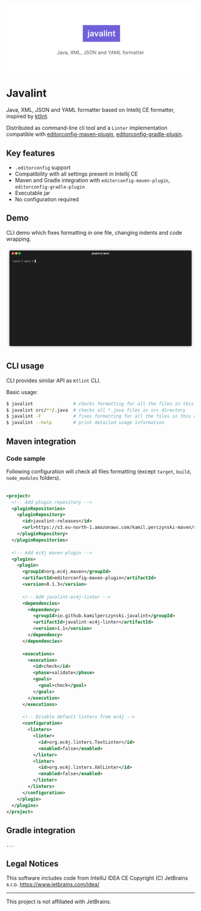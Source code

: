 ![Banner](docs/banner.svg)

# Javalint

Java, XML, JSON and YAML formatter based on Intellij CE formatter,
inspired by [ktlint](https://github.com/pinterest/ktlint).

Distributed as command-line cli tool and a `Linter` implementation compatible with
[editorconfig-maven-plugin](https://github.com/ec4j/editorconfig-maven-plugin),
[editorconfig-gradle-plugin](https://github.com/ec4j/editorconfig-gradle-plugin).

## Key features

* `.editorconfig` support
* Compatibility with all settings present in Intellij CE
* Maven and Gradle integration with `editorconfig-maven-plugin`, `editorconfig-gradle-plugin`
* Executable jar
* No configuration required

## Demo

CLI demo which fixes formatting in one file, changing indents and code wrapping.

<p>
<img alt="CLI demo" src="./docs/cli-demo.gif" width="1091" />
</p>


## CLI usage

CLI provides similar API as `Ktlint` CLI.

Basic usage:

```bash
$ javalint               # checks formatting for all the files in this directory
$ javalint src/**/.java  # checks all *.java files in src directory
$ javalint -F            # fixes formatting for all the files in this directory
$ javalint --help        # print detailed usage information
```

## Maven integration

### Code sample

Following configuration will check all files formatting
(except `target`, `build`, `node_modules` folders).

```xml

<project>
  <!-- Add plugin repository -->
  <pluginRepositories>
    <pluginRepository>
      <id>javalint-releases</id>
      <url>https://s3.eu-north-1.amazonaws.com/kamil.perczynski-maven/release</url>
    </pluginRepository>
  </pluginRepositories>

  <!-- Add ec4j maven plugin -->
  <plugins>
    <plugin>
      <groupId>org.ec4j.maven</groupId>
      <artifactId>editorconfig-maven-plugin</artifactId>
      <version>0.1.3</version>

      <!-- Add javalint-ec4j-linter -->
      <dependencies>
        <dependency>
          <groupId>io.github.kamilperczynski.javalint</groupId>
          <artifactId>javalint-ec4j-linter</artifactId>
          <version>1.1</version>
        </dependency>
      </dependencies>

      <executions>
        <execution>
          <id>check</id>
          <phase>validate</phase>
          <goals>
            <goal>check</goal>
          </goals>
        </execution>
      </executions>

      <!-- Disable default linters from ec4j -->
      <configuration>
        <linters>
          <linter>
            <id>org.ec4j.linters.TextLinter</id>
            <enabled>false</enabled>
          </linter>
          <linter>
            <id>org.ec4j.linters.XmlLinter</id>
            <enabled>false</enabled>
          </linter>
        </linters>
      </configuration>
    </plugin>
  </plugins>
</project>
```

## Gradle integration

`...`

## Legal Notices

This software includes code from IntelliJ IDEA CE
Copyright (C) JetBrains s.r.o.
https://www.jetbrains.com/idea/

---

This project is not affiliated with JetBrains.

